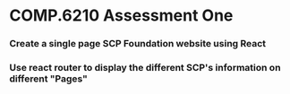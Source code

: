 # COMP.6210 Assessment One
### Create a single page SCP Foundation website using React
### Use react router to display the different SCP's information on different "Pages"